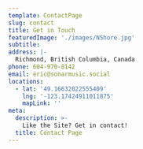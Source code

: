 ```yaml
---
template: ContactPage
slug: contact
title: Get in Touch
featuredImage: './images/NShore.jpg'
subtitle:
address: |-
  Richmond, British Columbia, Canada
phone: 604-970-8142
email: eric@sonarmusic.social
locations:
  - lat: '49.16632022555409'
    lng: '-123.17424911011875'
    mapLink: ''
meta:
  description: >-
    Like the Site? Get in contact!
  title: Contact Page
---
```

